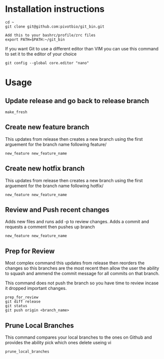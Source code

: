 
# Installation instructions

```
cd ~
git clone git@github.com:pivotbio/git_bin.git

Add this to your bashrc/profile/zrc files
export PATH=$PATH:~/git_bin
```

If you want Git to use a different editor than VIM you can use this command to set it to the editor of your choice

```
git config --global core.editor "nano"
```

# Usage

## Update release and go back to release branch

```
make_fresh
```


## Create new feature branch
This updates from release then creates a new branch using the first arguement for the branch name following feature/

```
new_feature new_feature_name
```

## Create new hotfix branch
This updates from release then creates a new branch using the first arguement for the branch name following hotfix/

```
new_feature new_feature_name
```


## Review and Push recent changes
Adds new files and runs add -p to review changes.  Adds a commit and requests a comment then pushes up branch

```
new_feature new_feature_name
```


## Prep for Review
Most complex command this updates from release then reorders the changes so this branches are the most recent then allow the user the ability to squash and ammend the commit message for all commits on that branch.

This command does not push the branch so you have time to review incase it dropped important changes.

```
prep_for_review
git diff release
git status
git push origin <branch_name>
```

## Prune Local Branches
This command compares your local branches to the ones on Github and provides the ability pick which ones delete useing vi

```
prune_local_branches
```
